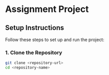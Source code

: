 # Assignment Project

## Setup Instructions

Follow these steps to set up and run the project:

### 1. Clone the Repository
```bash
git clone <repository-url>
cd <repository-name>

